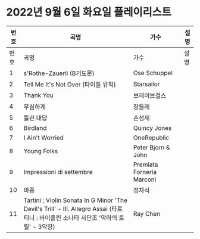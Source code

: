 # 2022년 9월 6일 화요일 플레이리스트

| 번호 | 곡명 | 가수 | 설명 |
|------|------|------|------|
| 번호 | 곡명 | 가수 | 설명 |
| 1 | s'Rothe-Zauerli (B기도문) | Ose Schuppel |  |
| 2 | Tell Me It's Not Over (타이틀 뮤직) | Starsailor |  |
| 3 | Thank You | 브레이브걸스 |  |
| 4 | 무심하게 | 장들레 |  |
| 5 | 틀린 대답 | 손성제 |  |
| 6 | Birdland | Quincy Jones |  |
| 7 | I Ain't Worried | OneRepublic |  |
| 8 | Young Folks | Peter Bjorn & John |  |
| 9 | Impressioni di settembre | Premiata Forneria Marconi |  |
| 10 | 마중 | 정차식 |  |
| 11 | Tartini : Violin Sonata In G Minor 'The Devil's Trill' - III. Allegro Assai (타르티니 : 바이올린 소나타 사단조 '악마의 트릴' - 3악장) | Ray Chen |  |
